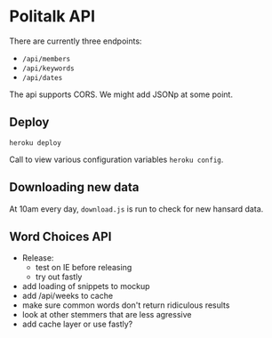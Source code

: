 # Politalk API

There are currently three endpoints: 

* `/api/members`
* `/api/keywords`
* `/api/dates`

The api supports CORS. We might add JSONp at some point.

## Deploy

`heroku deploy`

Call to view various configuration variables `heroku config`.

## Downloading new data

At 10am every day, `download.js` is run to check for new hansard data.

## Word Choices API

* Release:
  * test on IE before releasing
  * try out fastly
* add loading of snippets to mockup
* add /api/weeks to cache
* make sure common words don't return ridiculous results
* look at other stemmers that are less agressive
* add cache layer or use fastly?

